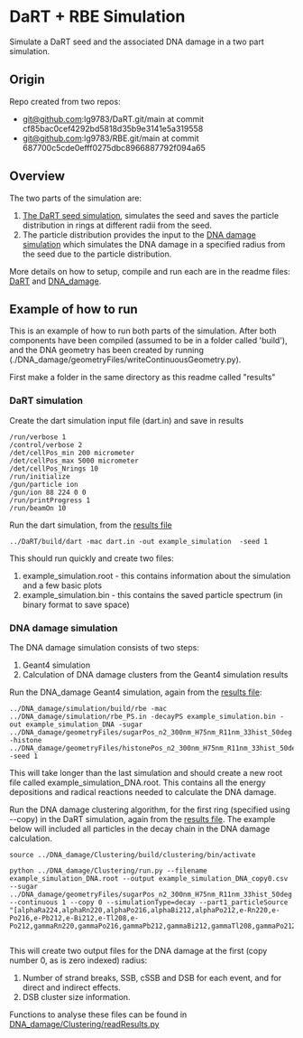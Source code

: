 # DaRT + RBE Simulation

Simulate a DaRT seed and the associated DNA damage in a two part simulation.

## Origin
Repo created from two repos:
  - git@github.com:lg9783/DaRT.git/main at commit cf85bac0cef4292bd5818d35b9e3141e5a319558 
  - git@github.com:lg9783/RBE.git/main at commit 687700c5cde0efff0275dbc8966887792f094a65

## Overview
The two parts of the simulation are:

1. [The DaRT seed simulation](./DaRT), simulates the seed and saves the particle distribution in rings at different radii from the seed.
1. The particle distribution provides the input to the [DNA damage simulation](./DNA_damage) which simulates the DNA damage in a specified radius from the seed due to the particle distribution.

More details on how to setup, compile and run each are in the readme files: [DaRT](./DaRT/README.md) and [DNA_damage](./DNA_damage/README.md).

## Example of how to run
This is an example of how to run both parts of the simulation. After both components have been compiled (assumed to be in a folder called 'build'), and the DNA geometry has been created by running (./DNA_damage/geometryFiles/writeContinuousGeometry.py).

First make a folder in the same directory as this readme called "results"

### DaRT simulation

Create the dart simulation input file (dart.in) and save in results
```
/run/verbose 1
/control/verbose 2
/det/cellPos_min 200 micrometer
/det/cellPos_max 5000 micrometer
/det/cellPos_Nrings 10
/run/initialize
/gun/particle ion
/gun/ion 88 224 0 0
/run/printProgress 1
/run/beamOn 10
```

Run the dart simulation, from the [results file](results)
```
../DaRT/build/dart -mac dart.in -out example_simulation  -seed 1
```

This should run quickly and create two files:
1. example_simulation.root - this contains information about the simulation and a few basic plots
1. example_simulation.bin - this contains the saved particle spectrum (in binary format to save space)

### DNA damage simulation

The DNA damage simulation consists of two steps:
1. Geant4 simulation
2. Calculation of DNA damage clusters from the Geant4 simulation results

Run the DNA_damage Geant4 simulation, again from the [results file](results):
```
../DNA_damage/simulation/build/rbe -mac ../DNA_damage/simulation/rbe_PS.in -decayPS example_simulation.bin -out example_simulation_DNA -sugar ../DNA_damage/geometryFiles/sugarPos_n2_300nm_H75nm_R11nm_33hist_50deg.bin -histone ../DNA_damage/geometryFiles/histonePos_n2_300nm_H75nm_R11nm_33hist_50deg.bin -seed 1 
```
This will take longer than the last simulation and should create a new root file called example_simulation_DNA.root. This contains all the energy depositions and radical reactions needed to calculate the DNA damage.

Run the DNA damage clustering algorithm, for the first ring (specified using --copy) in the DaRT simulation, again from the [results file](results). The example below will included all particles in the decay chain in the DNA damage calculation.

```
source ../DNA_damage/Clustering/build/clustering/bin/activate

python ../DNA_damage/Clustering/run.py --filename example_simulation_DNA.root --output example_simulation_DNA_copy0.csv --sugar ../DNA_damage/geometryFiles/sugarPos_n2_300nm_H75nm_R11nm_33hist_50deg.bin --continuous 1 --copy 0 --simulationType=decay --part1_particleSource "[alphaRa224,alphaRn220,alphaPo216,alphaBi212,alphaPo212,e-Rn220,e-Po216,e-Pb212,e-Bi212,e-Tl208,e-Po212,gammaRn220,gammaPo216,gammaPb212,gammaBi212,gammaTl208,gammaPo212]"
 
```
This will create two output files for the DNA damage at the first (copy number 0, as is zero indexed) radius:
1. Number of strand breaks, SSB, cSSB and DSB for each event, and for direct and indirect effects.
1. DSB cluster size information.

Functions to analyse these files can be found in [DNA_damage/Clustering/readResults.py](DNA_damage/Clustering/readResults.py)
